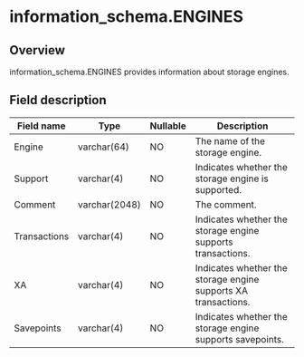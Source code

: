information_schema.ENGINES 
===============================================



Overview 
-----------------

information_schema.ENGINES provides information about storage engines. 

Field description 
--------------------------



| **Field name** |   **Type**    | **Nullable** |                        **Description**                         |
|----------------|---------------|--------------|----------------------------------------------------------------|
| Engine         | varchar(64)   | NO           | The name of the storage engine.                                |
| Support        | varchar(4)    | NO           | Indicates whether the storage engine is supported.             |
| Comment        | varchar(2048) | NO           | The comment.                                                   |
| Transactions   | varchar(4)    | NO           | Indicates whether the storage engine supports transactions.    |
| XA             | varchar(4)    | NO           | Indicates whether the storage engine supports XA transactions. |
| Savepoints     | varchar(4)    | NO           | Indicates whether the storage engine supports savepoints.      |



